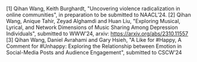 [1] Qihan Wang, Keith Burghardt, "Uncovering violence radicalization in online communities", in preparation to be submitted to NAACL’24.
[2] Qihan Wang, Anique Tahir, Zeyad Alghamdi and Huan Liu, "Exploring Musical, Lyrical, and Network Dimensions of Music Sharing Among Depression Individuals", submitted to WWW’24, arxiv: https://arxiv.org/abs/2310.11557
[3] Qihan Wang, Daniel Avrahami and Gary Hsieh, "A Like for #Happy, A Comment for #Unhappy: Exploring the Relationship between Emotion in Social-Media Posts and Audience Engagement", submitted to CSCW’24
